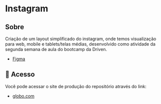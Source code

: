 # Instagram

## Sobre
Criação de um layout simplificado do instagram, onde temos visualização para web, mobile e tablets/telas médias, desenvolvido como atividade da segunda semana de aula do bootcamp da Driven.

- [Figma](https://www.figma.com/file/rrweaBwWqOc9pAzk288mKB/Projeto-Instagram?node-id=0%3A1)

## 🔗 Acesso
Você pode acessar o site de produção do repositório através do link:

- [globo.com](https://pecorario.github.io/projeto2-instagram/)